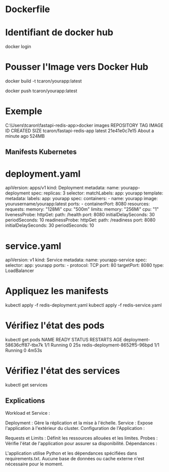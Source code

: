 # Dockerfile

# Identifiant de docker hub

docker login

# Pousser l'Image vers Docker Hub
docker build -t tcaron/yourapp:latest

docker push tcaron/yourapp:latest

# Exemple

C:\Users\tcaron\fastapi-redis-app>docker images
REPOSITORY                                  TAG          IMAGE ID       CREATED              SIZE
tcaron/fastapi-redis-app             latest       21e41e0c7e15   About a minute ago   524MB

## Manifests Kubernetes

# deployment.yaml

apiVersion: apps/v1
kind: Deployment
metadata:
  name: yourapp-deployment
spec:
  replicas: 3
  selector:
    matchLabels:
      app: yourapp
  template:
    metadata:
      labels:
        app: yourapp
    spec:
      containers:
      - name: yourapp
        image: yourusername/yourapp:latest
        ports:
        - containerPort: 8080
        resources:
          requests:
            memory: "128Mi"
            cpu: "500m"
          limits:
            memory: "256Mi"
            cpu: "1"
        livenessProbe:
          httpGet:
            path: /health
            port: 8080
          initialDelaySeconds: 30
          periodSeconds: 10
        readinessProbe:
          httpGet:
            path: /readiness
            port: 8080
          initialDelaySeconds: 30
          periodSeconds: 10


# service.yaml

apiVersion: v1
kind: Service
metadata:
  name: yourapp-service
spec:
  selector:
    app: yourapp
  ports:
    - protocol: TCP
      port: 80
      targetPort: 8080
  type: LoadBalancer

# Appliquez les manifests

kubectl apply -f redis-deployment.yaml
kubectl apply -f redis-service.yaml

# Vérifiez l'état des pods

kubectl get pods
NAME                            READY   STATUS    RESTARTS   AGE
deployment-58636cff87-tbx7k      1/1     Running   0          25s
redis-deployment-8652ff5-96bpd   1/1     Running   0          4m53s



# Vérifiez l'état des services

kubectl get services


## Explications

Workload et Service :

Deployment : Gère la réplication et la mise à l'échelle.
Service : Expose l'application à l'extérieur du cluster.
Configuration de l'Application :

Requests et Limits : Définit les ressources allouées et les limites.
Probes : Vérifie l'état de l'application pour assurer sa disponibilité.
Dépendances :

L'application utilise Python et les dépendances spécifiées dans requirements.txt. Aucune base de données ou cache externe n'est nécessaire pour le moment.
